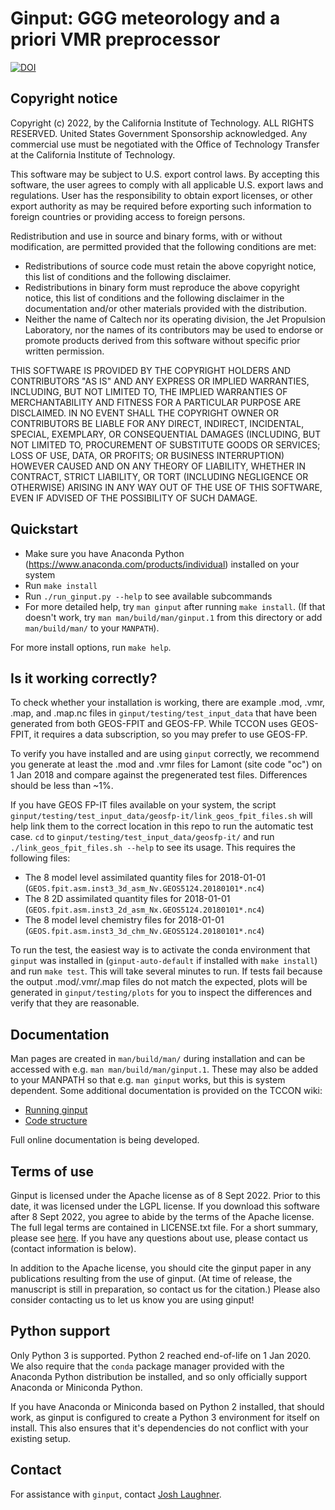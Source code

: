 # Ginput: GGG meteorology and a priori VMR preprocessor

[![DOI](https://data.caltech.edu/badge/534420806.svg)](https://data.caltech.edu/badge/latestdoi/534420806)

## Copyright notice

Copyright (c) 2022, by the California Institute of Technology. ALL RIGHTS RESERVED. United States Government Sponsorship acknowledged. Any commercial use must be negotiated with the Office of Technology Transfer at the California Institute of Technology.
 
This software may be subject to U.S. export control laws. By accepting this software, the user agrees to comply with all applicable U.S. export laws and regulations. User has the responsibility to obtain export licenses, or other export authority as may be required before exporting such information to foreign countries or providing access to foreign persons.

Redistribution and use in source and binary forms, with or without modification, are permitted provided that the following conditions are met:

* Redistributions of source code must retain the above copyright notice, this list of conditions and the following disclaimer.
* Redistributions in binary form must reproduce the above copyright notice, this list of conditions and the following disclaimer in the documentation and/or other materials provided with the distribution.
* Neither the name of Caltech nor its operating division, the Jet Propulsion Laboratory, nor the names of its contributors may be used to endorse or promote products derived from this software without specific prior written permission.

THIS SOFTWARE IS PROVIDED BY THE COPYRIGHT HOLDERS AND CONTRIBUTORS "AS IS" AND ANY EXPRESS OR IMPLIED WARRANTIES, INCLUDING, BUT NOT LIMITED TO, THE IMPLIED WARRANTIES OF MERCHANTABILITY AND FITNESS FOR A PARTICULAR PURPOSE ARE DISCLAIMED. IN NO EVENT SHALL THE COPYRIGHT OWNER OR CONTRIBUTORS BE LIABLE FOR ANY DIRECT, INDIRECT, INCIDENTAL, SPECIAL, EXEMPLARY, OR CONSEQUENTIAL DAMAGES (INCLUDING, BUT NOT LIMITED TO, PROCUREMENT OF SUBSTITUTE GOODS OR SERVICES; LOSS OF USE, DATA, OR PROFITS; OR BUSINESS INTERRUPTION) HOWEVER CAUSED AND ON ANY THEORY OF LIABILITY, WHETHER IN CONTRACT, STRICT LIABILITY, OR TORT (INCLUDING NEGLIGENCE OR OTHERWISE) ARISING IN ANY WAY OUT OF THE USE OF THIS SOFTWARE, EVEN IF ADVISED OF THE POSSIBILITY OF SUCH DAMAGE.

## Quickstart

* Make sure you have Anaconda Python (https://www.anaconda.com/products/individual) 
  installed on your system
* Run `make install`
* Run `./run_ginput.py --help` to see available subcommands
* For more detailed help, try `man ginput` after running `make install`. 
  (If that doesn't work, try `man man/build/man/ginput.1` from this 
  directory or add `man/build/man/` to your `MANPATH`).
  
For more install options, run `make help`. 

## Is it working correctly?

To check whether your installation is working, there are example .mod, .vmr, .map, 
and .map.nc files in `ginput/testing/test_input_data` that have been generated from
both GEOS-FPIT and GEOS-FP. While TCCON uses GEOS-FPIT, it requires a data subscription,
so you may prefer to use GEOS-FP. 

To verify you have installed and are using `ginput` correctly, we recommend you generate
at least the .mod and .vmr files for Lamont (site code "oc") on 1 Jan 2018 and compare
against the pregenerated test files. Differences should be less than ~1%. 

If you have GEOS FP-IT files available on your system, the script 
`ginput/testing/test_input_data/geosfp-it/link_geos_fpit_files.sh` will help link them 
to the correct location in this repo to run the automatic test case. `cd` to 
`ginput/testing/test_input_data/geosfp-it/` and run `./link_geos_fpit_files.sh --help`
to see its usage. This requires the following files:

* The 8 model level assimilated quantity files for 2018-01-01 (`GEOS.fpit.asm.inst3_3d_asm_Nv.GEOS5124.20180101*.nc4`)
* The 8 2D assimilated quantity files for 2018-01-01 (`GEOS.fpit.asm.inst3_2d_asm_Nx.GEOS5124.20180101*.nc4`)
* The 8 model level chemistry files for 2018-01-01 (`GEOS.fpit.asm.inst3_3d_chm_Nv.GEOS5124.20180101*.nc4`)

To run the test, the easiest way is to activate the conda environment that `ginput` was installed
in (`ginput-auto-default` if installed with `make install`) and run `make test`. This will take
several minutes to run. If tests fail because the output .mod/.vmr/.map files do not match the expected,
plots will be generated in `ginput/testing/plots` for you to inspect the differences and verify that
they are reasonable.

## Documentation

Man pages are created in `man/build/man/` during installation and can be accessed with e.g. `man man/build/man/ginput.1`.
These may also be added to your MANPATH so that e.g. `man ginput` works, but this is system dependent. Some additional
documentation is provided on the TCCON wiki:

* [Running ginput](https://tccon-wiki.caltech.edu/Main/UsingGinput)
* [Code structure](https://tccon-wiki.caltech.edu/Main/GinputCodeStructure)

Full online documentation is being developed.

## Terms of use

Ginput is licensed under the Apache license as of 8 Sept 2022. 
Prior to this date, it was licensed under the LGPL license.
If you download this software after 8 Sept 2022, you agree to abide by the terms of the
Apache license.
The full legal terms are contained in LICENSE.txt file. For a short summary, please see
[here](https://choosealicense.com/licenses/apache-2.0/#). If you have any questions about
use, please contact us (contact information is below).

In addition to the Apache license, you should cite the ginput paper in any publications
resulting from the use of ginput. (At time of release, the manuscript is still in preparation,
so contact us for the citation.) Please also consider contacting us to let us know you are
using ginput!

## Python support

Only Python 3 is supported. Python 2 reached end-of-life on 1 Jan 2020. 
We also require that the `conda` package manager provided with the Anaconda
Python distribution be installed, and so only officially support Anaconda or
Miniconda Python. 

If you have Anaconda or Miniconda based on Python 2 installed, that should work,
as ginput is configured to create a Python 3 environment for itself on install.
This also ensures that it's dependencies do not conflict with your existing 
setup.

## Contact

For assistance with `ginput`, contact [Josh Laughner](https://science.jpl.nasa.gov/people/joshua-laughner/).
